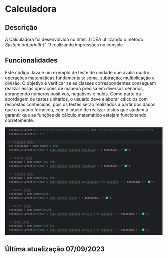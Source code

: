 # Calculadora
## Descrição
A Calculadora foi desenvolvida no IntelliJ IDEA utilizando o método *System.out.println(" ")* realizando impressões no console

## Funcionalidades
Este código Java é um exemplo de teste de unidade que avalia quatro operações matemáticas fundamentais: soma, subtração, multiplicação e divisão. O objetivo é verificar se as classes correspondentes conseguem realizar essas operações de maneira precisa em diversos cenários, abrangendo números positivos, negativos e nulos. Como parte da abordagem de testes unitários, o usuário deve elaborar cálculos com respostas conhecidas, 
pois os testes serão realizados a partir dos dados que o usuário forneceu, com o intuito de realizar testes que ajudam a garantir que as funções de cálculo matemático estejam funcionando corretamente.

![Funcionalidades](img/img.png)
## Última atualização 07/09/2023
